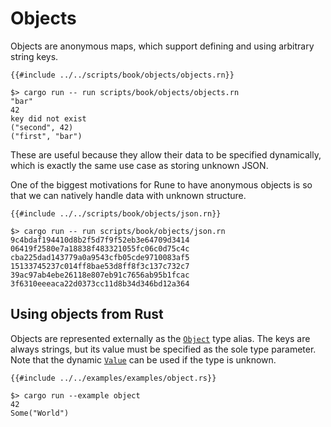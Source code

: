 # Objects

Objects are anonymous maps, which support defining and using arbitrary string
keys.

```rune
{{#include ../../scripts/book/objects/objects.rn}}
```

```text
$> cargo run -- run scripts/book/objects/objects.rn
"bar"
42
key did not exist
("second", 42)
("first", "bar")
```

These are useful because they allow their data to be specified dynamically,
which is exactly the same use case as storing unknown JSON.

One of the biggest motivations for Rune to have anonymous objects is so that
we can natively handle data with unknown structure.

```rune
{{#include ../../scripts/book/objects/json.rn}}
```

```text
$> cargo run -- run scripts/book/objects/json.rn
9c4bdaf194410d8b2f5d7f9f52eb3e64709d3414
06419f2580e7a18838f483321055fc06c0d75c4c
cba225dad143779a0a9543cfb05cde9710083af5
15133745237c014ff8bae53d8ff8f3c137c732c7
39ac97ab4ebe26118e807eb91c7656ab95b1fcac
3f6310eeeaca22d0373cc11d8b34d346bd12a364
```

## Using objects from Rust

Objects are represented externally as the [`Object`] type alias. The keys are
always strings, but its value must be specified as the sole type parameter.
Note that the dynamic [`Value`] can be used if the type is unknown.

```rust,noplaypen
{{#include ../../examples/examples/object.rs}}
```

```text
$> cargo run --example object
42
Some("World")
```

[`Object`]: https://docs.rs/rune/0/rune/type.Object.html
[`Value`]: https://docs.rs/rune/0/rune/enum.Value.html
